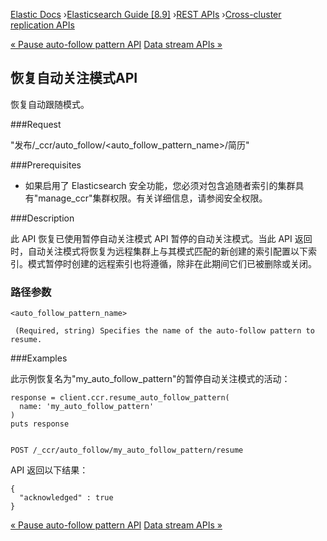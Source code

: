 

[Elastic Docs](/guide/) ›[Elasticsearch Guide [8.9]](index.md) ›[REST
APIs](rest-apis.md) ›[Cross-cluster replication APIs](ccr-apis.md)

[« Pause auto-follow pattern API](ccr-pause-auto-follow-pattern.md) [Data
stream APIs »](data-stream-apis.md)

## 恢复自动关注模式API

恢复自动跟随模式。

###Request

"发布/_ccr/auto_follow/<auto_follow_pattern_name>/简历"

###Prerequisites

* 如果启用了 Elasticsearch 安全功能，您必须对包含追随者索引的集群具有"manage_ccr"集群权限。有关详细信息，请参阅安全权限。

###Description

此 API 恢复已使用暂停自动关注模式 API 暂停的自动关注模式。当此 API 返回时，自动关注模式将恢复为远程集群上与其模式匹配的新创建的索引配置以下索引。模式暂停时创建的远程索引也将遵循，除非在此期间它们已被删除或关闭。

### 路径参数

`<auto_follow_pattern_name>`

     (Required, string) Specifies the name of the auto-follow pattern to resume. 

###Examples

此示例恢复名为"my_auto_follow_pattern"的暂停自动关注模式的活动：

    
    
    response = client.ccr.resume_auto_follow_pattern(
      name: 'my_auto_follow_pattern'
    )
    puts response
    
    
    POST /_ccr/auto_follow/my_auto_follow_pattern/resume

API 返回以下结果：

    
    
    {
      "acknowledged" : true
    }

[« Pause auto-follow pattern API](ccr-pause-auto-follow-pattern.md) [Data
stream APIs »](data-stream-apis.md)
